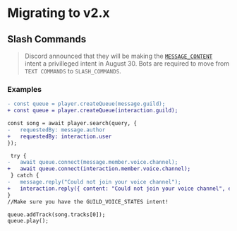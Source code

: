 # Migrating to v2.x

## Slash Commands

> Discord announced that they will be making the [`MESSAGE_CONTENT`](https://support-dev.discord.com/hc/en-us/articles/4404772028055) intent a privilleged intent in August 30. Bots are required to move from `TEXT COMMANDS` to `SLASH_COMMANDS`. 

### Examples
```diff
- const queue = player.createQueue(message.guild);
+ const queue = player.createQueue(interaction.guild);

const song = await player.search(query, {
-   requestedBy: message.author
+   requestedBy: interaction.user
});

 try {
-   await queue.connect(message.member.voice.channel);
+   await queue.connect(interaction.member.voice.channel);
 } catch {
-   message.reply("Could not join your voice channel");
+   interaction.reply({ content: "Could not join your voice channel", ephemeral: true })
}
//Make sure you have the GUILD_VOICE_STATES intent!

queue.addTrack(song.tracks[0]);
queue.play();
```
